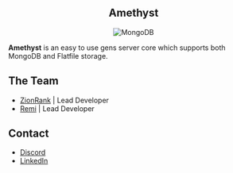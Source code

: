 <div align="center">

## Amethyst

</small></i>

![MongoDB](https://img.shields.io/badge/MongoDB-%234ea94b.svg?style=for-the-badge&logo=mongodb&logoColor=white)

</div>

**Amethyst** is an easy to use gens server core which supports both MongoDB and Flatfile storage.

## The Team
+ [ZionRank](https://github.com/ZionRank1) | Lead Developer
+ [Remi](https://github.com/devuxious) | Lead Developer

## Contact
- [Discord](https://discord.gg/revere)
- [LinkedIn](https://www.linkedin.com/company/reveredevelopment/)
